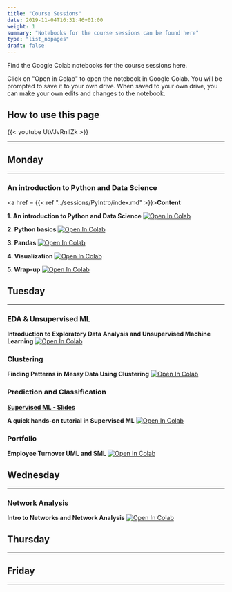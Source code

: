 ```yaml
---
title: "Course Sessions"
date: 2019-11-04T16:31:46+01:00
weight: 1
summary: "Notebooks for the course sessions can be found here"
type: "list_nopages"
draft: false
---
```


Find the Google Colab notebooks for the course sessions here.

Click on "Open in Colab" to open the notebook in Google Colab. You will be prompted to save it to your own drive. When saved to your own drive, you can make your own edits and changes to the notebook.

## How to use this page
{{< youtube UtVJvRnIlZk >}}

---
## Monday
---

### An introduction to Python and Data Science
<a href = {{< ref "../sessions/PyIntro/index.md" >}}>**Content**</a>

**1. An introduction to Python and Data Science** [![Open In Colab](https://colab.research.google.com/assets/colab-badge.svg)](https://colab.research.google.com/github/CALDISS-AAU/sdsphd19_coursematerials/blob/master/teach_data.visual.jupyter/jupyter/intro.ipynb#&offline=true&sandboxMode=true)

**2. Python basics** [![Open In Colab](https://colab.research.google.com/assets/colab-badge.svg)](https://colab.research.google.com/github/CALDISS-AAU/sdsphd19_coursematerials/blob/master/teach_data.visual.jupyter/jupyter//python_intro.ipynb#&offline=true&sandboxMode=true)

**3. Pandas** [![Open In Colab](https://colab.research.google.com/assets/colab-badge.svg)](https://colab.research.google.com/github/CALDISS-AAU/sdsphd19_coursematerials/blob/master/teach_data.visual.jupyter/jupyter/pandas.ipynb#&offline=true&sandboxMode=true)

**4. Visualization** [![Open In Colab](https://colab.research.google.com/assets/colab-badge.svg)](https://colab.research.google.com/github/CALDISS-AAU/sdsphd19_coursematerials/blob/master/teach_data.visual.jupyter/jupyter/visualization.ipynb#&offline=true&sandboxMode=true)

**5. Wrap-up** [![Open In Colab](https://colab.research.google.com/assets/colab-badge.svg)](https://colab.research.google.com/github/CALDISS-AAU/sdsphd19_coursematerials/blob/master/teach_data.visual.jupyter/jupyter/wrap_up.ipynb#&offline=true&sandboxMode=true)


## Tuesday

---

### EDA & Unsupervised ML

**Introduction to Exploratory Data Analysis and Unsupervised Machine Learning** [![Open In Colab](https://colab.research.google.com/assets/colab-badge.svg)](https://colab.research.google.com/github/CALDISS-AAU/sdsphd19_coursematerials/blob/master/notebooks/CALDISS_PHD_Intro_UML.ipynb#&offline=true&sandboxMode=true)


### Clustering
**Finding Patterns in Messy Data Using Clustering**  [![Open In Colab](https://colab.research.google.com/assets/colab-badge.svg)](https://colab.research.google.com/github/CALDISS-AAU/sdsphd19_coursematerials/blob/master/notebooks/SDS_PhD19_Clustering.ipynb#&offline=true&sandboxMode=true)


### Prediction and Classification

[**Supervised ML - Slides**](https://github.com/CALDISS-AAU/sdsphd19_coursematerials/raw/master/notebooks/CALDISS_intro_SML.pdf)

**A quick hands-on tutorial in Supervised ML** [![Open In Colab](https://colab.research.google.com/assets/colab-badge.svg)](https://colab.research.google.com/github/CALDISS-AAU/sdsphd19_coursematerials/blob/master/notebooks/SDS_PhD_2019_Supervised_ML_tutorial.ipynb#&offline=true&sandboxMode=true)

### Portfolio
**Employee Turnover UML and SML** [![Open In Colab](https://colab.research.google.com/assets/colab-badge.svg)](https://colab.research.google.com/github/CALDISS-AAU/sdsphd19_coursematerials/blob/master/notebooks/Portfolio_Tuesday.ipynb#&offline=true&sandboxMode=true)

## Wednesday
---

### Network Analysis
**Intro to Networks and Network Analysis** [![Open In Colab](https://colab.research.google.com/assets/colab-badge.svg)](https://colab.research.google.com/github/CALDISS-AAU/sdsphd19_coursematerials/blob/master/notebooks/CALDISS_PHD_Intro_networks.ipynb#&offline=true&sandboxMode=true)



## Thursday
---


## Friday
---

​	

